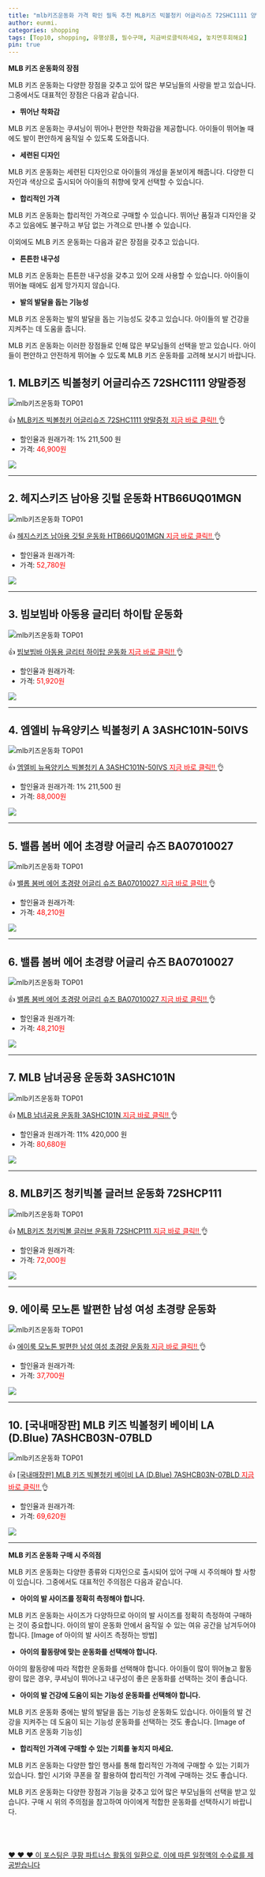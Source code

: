 ```yaml
---
title: "mlb키즈운동화 가격 확인 필독 추천 MLB키즈 빅볼청키 어글리슈즈 72SHC1111 양말증정 비교 장점 구매가이드"
author: eunmi.
categories: shopping
tags: [Top10, shopping, 유행상품, 필수구매, 지금바로클릭하세요, 놓치면후회해요]
pin: true
---
```

**MLB 키즈 운동화의 장점**

MLB 키즈 운동화는 다양한 장점을 갖추고 있어 많은 부모님들의 사랑을 받고 있습니다. 그중에서도 대표적인 장점은 다음과 같습니다.

* **뛰어난 착화감**

MLB 키즈 운동화는 쿠셔닝이 뛰어나 편안한 착화감을 제공합니다. 아이들이 뛰어놀 때에도 발이 편안하게 움직일 수 있도록 도와줍니다.

* **세련된 디자인**

MLB 키즈 운동화는 세련된 디자인으로 아이들의 개성을 돋보이게 해줍니다. 다양한 디자인과 색상으로 출시되어 아이들의 취향에 맞게 선택할 수 있습니다.

* **합리적인 가격**

MLB 키즈 운동화는 합리적인 가격으로 구매할 수 있습니다. 뛰어난 품질과 디자인을 갖추고 있음에도 불구하고 부담 없는 가격으로 만나볼 수 있습니다.

이외에도 MLB 키즈 운동화는 다음과 같은 장점을 갖추고 있습니다.

* **튼튼한 내구성**

MLB 키즈 운동화는 튼튼한 내구성을 갖추고 있어 오래 사용할 수 있습니다. 아이들이 뛰어놀 때에도 쉽게 망가지지 않습니다.

* **발의 발달을 돕는 기능성**

MLB 키즈 운동화는 발의 발달을 돕는 기능성도 갖추고 있습니다. 아이들의 발 건강을 지켜주는 데 도움을 줍니다.

MLB 키즈 운동화는 이러한 장점들로 인해 많은 부모님들의 선택을 받고 있습니다. 아이들이 편안하고 안전하게 뛰어놀 수 있도록 MLB 키즈 운동화를 고려해 보시기 바랍니다.

   

## 1. MLB키즈 빅볼청키 어글리슈즈 72SHC1111 양말증정

![mlb키즈운동화 TOP01](https://thumbnail6.coupangcdn.com/thumbnails/remote/230x230ex/image/vendor_inventory/c4d2/7d9a06444d0f8a052523de75f569036dea7ac8f5b9cf62ad4dd98b0e9d90.jpeg)


👍 [MLB키즈 빅볼청키 어글리슈즈 72SHC1111 양말증정 <font color=red> 지금 바로 클릭!! </font> ](https://link.coupang.com/re/AFFSDP?lptag=AF3617701&subid=GithubCoopas&pageKey=7671681342&traceid=V0-153&itemId=20467339134&vendorItemId=87546835935) 👌 


- 할인율과 원래가격: 1%  211,500   원
- 가격: <span style='color:red'>46,900원</span>

[![](/discount_price.png)](https://link.coupang.com/re/AFFSDP?lptag=AF3617701&subid=GithubCoopas&pageKey=7671681342&traceid=V0-153&itemId=20467339134&vendorItemId=87546835935)

---


   

## 2. 헤지스키즈 남아용 깃털 운동화 HTB66UQ01MGN

![mlb키즈운동화 TOP01](https://thumbnail9.coupangcdn.com/thumbnails/remote/230x230ex/image/retail/images/2023/09/11/10/0/ceff4f4a-99e9-4a12-b2a1-7bbb4d41435d.jpg)


👍 [헤지스키즈 남아용 깃털 운동화 HTB66UQ01MGN <font color=red> 지금 바로 클릭!! </font> ](https://link.coupang.com/re/AFFSDP?lptag=AF3617701&subid=GithubCoopas&pageKey=7581911287&traceid=V0-153&itemId=20051693018&vendorItemId=87147909191) 👌 


- 할인율과 원래가격: 
- 가격: <span style='color:red'>52,780원</span>

[![](/discount_price.png)](https://link.coupang.com/re/AFFSDP?lptag=AF3617701&subid=GithubCoopas&pageKey=7581911287&traceid=V0-153&itemId=20051693018&vendorItemId=87147909191)

---


   

## 3. 빔보빔바 아동용 글리터 하이탑 운동화

![mlb키즈운동화 TOP01](https://thumbnail9.coupangcdn.com/thumbnails/remote/230x230ex/image/rs_quotation_api/imqprbqe/dd8a3a3cd1564c91b5a470e0a8689217.jpg)


👍 [빔보빔바 아동용 글리터 하이탑 운동화 <font color=red> 지금 바로 클릭!! </font> ](https://link.coupang.com/re/AFFSDP?lptag=AF3617701&subid=GithubCoopas&pageKey=6097926707&traceid=V0-153&itemId=11408003668&vendorItemId=78683950480) 👌 


- 할인율과 원래가격: 
- 가격: <span style='color:red'>51,920원</span>

[![](/discount_price.png)](https://link.coupang.com/re/AFFSDP?lptag=AF3617701&subid=GithubCoopas&pageKey=6097926707&traceid=V0-153&itemId=11408003668&vendorItemId=78683950480)

---


   

## 4. 엠엘비 뉴욕양키스 빅볼청키 A 3ASHC101N-50IVS

![mlb키즈운동화 TOP01](https://thumbnail10.coupangcdn.com/thumbnails/remote/230x230ex/image/vendor_inventory/9917/cd82401846545eb951d47eb1e1bf7059b6b2134bb6d4ab8b8de902ef6c01.png)


👍 [엠엘비 뉴욕양키스 빅볼청키 A 3ASHC101N-50IVS <font color=red> 지금 바로 클릭!! </font> ](https://link.coupang.com/re/AFFSDP?lptag=AF3617701&subid=GithubCoopas&pageKey=6428722566&traceid=V0-153&itemId=13864855287&vendorItemId=86980073410) 👌 


- 할인율과 원래가격: 1%  211,500   원
- 가격: <span style='color:red'>88,000원</span>

[![](/discount_price.png)](https://link.coupang.com/re/AFFSDP?lptag=AF3617701&subid=GithubCoopas&pageKey=6428722566&traceid=V0-153&itemId=13864855287&vendorItemId=86980073410)

---


   

## 5. 밸롭 봄버 에어 초경량 어글리 슈즈 BA07010027

![mlb키즈운동화 TOP01](https://thumbnail8.coupangcdn.com/thumbnails/remote/230x230ex/image/retail/images/2020/08/21/20/7/a36a5162-4f47-468b-b81a-e1ccdf091de2.jpg)


👍 [밸롭 봄버 에어 초경량 어글리 슈즈 BA07010027 <font color=red> 지금 바로 클릭!! </font> ](https://link.coupang.com/re/AFFSDP?lptag=AF3617701&subid=GithubCoopas&pageKey=1987806335&traceid=V0-153&itemId=3382110572&vendorItemId=71368762848) 👌 


- 할인율과 원래가격: 
- 가격: <span style='color:red'>48,210원</span>

[![](/discount_price.png)](https://link.coupang.com/re/AFFSDP?lptag=AF3617701&subid=GithubCoopas&pageKey=1987806335&traceid=V0-153&itemId=3382110572&vendorItemId=71368762848)

---


   

## 6. 밸롭 봄버 에어 초경량 어글리 슈즈 BA07010027

![mlb키즈운동화 TOP01](https://thumbnail8.coupangcdn.com/thumbnails/remote/230x230ex/image/retail/images/1740803211770172-171bd7e1-105c-4011-ae9a-19fc5e88be68.jpg)


👍 [밸롭 봄버 에어 초경량 어글리 슈즈 BA07010027 <font color=red> 지금 바로 클릭!! </font> ](https://link.coupang.com/re/AFFSDP?lptag=AF3617701&subid=GithubCoopas&pageKey=1987806335&traceid=V0-153&itemId=3382110567&vendorItemId=71368762823) 👌 


- 할인율과 원래가격: 
- 가격: <span style='color:red'>48,210원</span>

[![](/discount_price.png)](https://link.coupang.com/re/AFFSDP?lptag=AF3617701&subid=GithubCoopas&pageKey=1987806335&traceid=V0-153&itemId=3382110567&vendorItemId=71368762823)

---


   

## 7. MLB 남녀공용 운동화 3ASHC101N

![mlb키즈운동화 TOP01](https://thumbnail9.coupangcdn.com/thumbnails/remote/230x230ex/image/vendor_inventory/b1a5/11e3f970e39aefaba537c3ba407beedefcd64026c5264c53a5b80922ca0f.jpg)


👍 [MLB 남녀공용 운동화 3ASHC101N <font color=red> 지금 바로 클릭!! </font> ](https://link.coupang.com/re/AFFSDP?lptag=AF3617701&subid=GithubCoopas&pageKey=7463075818&traceid=V0-153&itemId=19457147777&vendorItemId=87612001481) 👌 


- 할인율과 원래가격: 11%  420,000   원
- 가격: <span style='color:red'>80,680원</span>

[![](/discount_price.png)](https://link.coupang.com/re/AFFSDP?lptag=AF3617701&subid=GithubCoopas&pageKey=7463075818&traceid=V0-153&itemId=19457147777&vendorItemId=87612001481)

---


   

## 8. MLB키즈 청키빅볼 글러브 운동화 72SHCP111

![mlb키즈운동화 TOP01](https://thumbnail9.coupangcdn.com/thumbnails/remote/230x230ex/image/vendor_inventory/10a7/5398e429147a4f4f981306f315d18ef19106dc0594a22874a6d60d4f9fa3.jpeg)


👍 [MLB키즈 청키빅볼 글러브 운동화 72SHCP111 <font color=red> 지금 바로 클릭!! </font> ](https://link.coupang.com/re/AFFSDP?lptag=AF3617701&subid=GithubCoopas&pageKey=7296589441&traceid=V0-153&itemId=18661693631&vendorItemId=85796303233) 👌 


- 할인율과 원래가격: 
- 가격: <span style='color:red'>72,000원</span>

[![](/discount_price.png)](https://link.coupang.com/re/AFFSDP?lptag=AF3617701&subid=GithubCoopas&pageKey=7296589441&traceid=V0-153&itemId=18661693631&vendorItemId=85796303233)

---


   

## 9. 에이룩 모노톤 발편한 남성 여성 초경량 운동화

![mlb키즈운동화 TOP01](https://thumbnail7.coupangcdn.com/thumbnails/remote/230x230ex/image/retail/images/616538659731811-d2d7d1fe-0b6c-4218-9691-637aff2b3c5f.jpg)


👍 [에이룩 모노톤 발편한 남성 여성 초경량 운동화 <font color=red> 지금 바로 클릭!! </font> ](https://link.coupang.com/re/AFFSDP?lptag=AF3617701&subid=GithubCoopas&pageKey=6654450152&traceid=V0-153&itemId=15257547395&vendorItemId=82478188284) 👌 


- 할인율과 원래가격: 
- 가격: <span style='color:red'>37,700원</span>

[![](/discount_price.png)](https://link.coupang.com/re/AFFSDP?lptag=AF3617701&subid=GithubCoopas&pageKey=6654450152&traceid=V0-153&itemId=15257547395&vendorItemId=82478188284)

---


   

## 10. [국내매장판] MLB 키즈 빅볼청키 베이비 LA (D.Blue) 7ASHCB03N-07BLD

![mlb키즈운동화 TOP01](https://thumbnail10.coupangcdn.com/thumbnails/remote/230x230ex/image/vendor_inventory/f658/e700430b1ce44e2eec1fbc803ad8750872a827c55ec7fb64254c99350497.jpg)


👍 [[국내매장판] MLB 키즈 빅볼청키 베이비 LA (D.Blue) 7ASHCB03N-07BLD <font color=red> 지금 바로 클릭!! </font> ](https://link.coupang.com/re/AFFSDP?lptag=AF3617701&subid=GithubCoopas&pageKey=7709266819&traceid=V0-153&itemId=20660962765&vendorItemId=87733703876) 👌 


- 할인율과 원래가격: 
- 가격: <span style='color:red'>69,620원</span>

[![](/discount_price.png)](https://link.coupang.com/re/AFFSDP?lptag=AF3617701&subid=GithubCoopas&pageKey=7709266819&traceid=V0-153&itemId=20660962765&vendorItemId=87733703876)

---
**MLB 키즈 운동화 구매 시 주의점**

MLB 키즈 운동화는 다양한 종류와 디자인으로 출시되어 있어 구매 시 주의해야 할 사항이 있습니다. 그중에서도 대표적인 주의점은 다음과 같습니다.

* **아이의 발 사이즈를 정확히 측정해야 합니다.**

MLB 키즈 운동화는 사이즈가 다양하므로 아이의 발 사이즈를 정확히 측정하여 구매하는 것이 중요합니다. 아이의 발이 운동화 안에서 움직일 수 있는 여유 공간을 남겨두어야 합니다.
[Image of 아이의 발 사이즈 측정하는 방법]

* **아이의 활동량에 맞는 운동화를 선택해야 합니다.**

아이의 활동량에 따라 적합한 운동화를 선택해야 합니다. 아이들이 많이 뛰어놀고 활동량이 많은 경우, 쿠셔닝이 뛰어나고 내구성이 좋은 운동화를 선택하는 것이 좋습니다.

* **아이의 발 건강에 도움이 되는 기능성 운동화를 선택해야 합니다.**

MLB 키즈 운동화 중에는 발의 발달을 돕는 기능성 운동화도 있습니다. 아이들의 발 건강을 지켜주는 데 도움이 되는 기능성 운동화를 선택하는 것도 좋습니다.
[Image of MLB 키즈 운동화 기능성]

* **합리적인 가격에 구매할 수 있는 기회를 놓치지 마세요.**

MLB 키즈 운동화는 다양한 할인 행사를 통해 합리적인 가격에 구매할 수 있는 기회가 있습니다. 할인 시기와 쿠폰을 잘 활용하여 합리적인 가격에 구매하는 것도 좋습니다.

MLB 키즈 운동화는 다양한 장점과 기능을 갖추고 있어 많은 부모님들의 선택을 받고 있습니다. 구매 시 위의 주의점을 참고하여 아이에게 적합한 운동화를 선택하시기 바랍니다.<br><br><br><br><br> [ ❤ ❤ ❤ 이 포스팅은 쿠팡 파트너스 활동의 일환으로, 이에 따른 일정액의 수수료를 제공받습니다](https://link.coupang.com/a/bcEFyh)